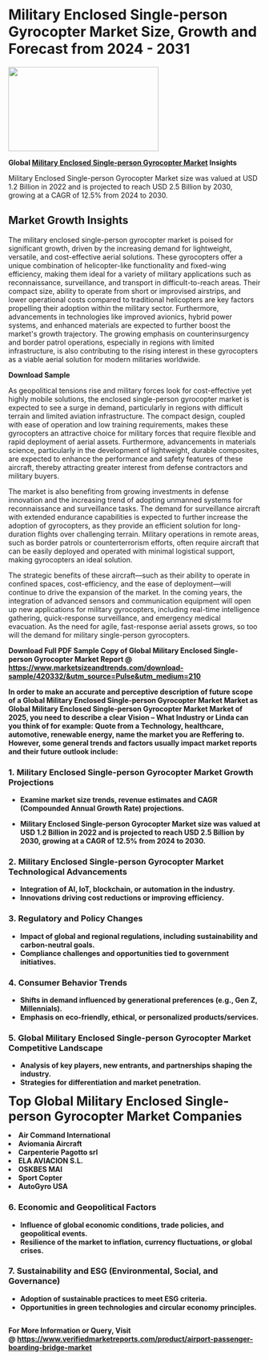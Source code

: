 <H1>Military Enclosed Single-person Gyrocopter Market Size, Growth and Forecast from 2024 - 2031</H1><img class="aligncenter size-medium wp-image-584254" src="https://thirdeyenews.in/wp-content/uploads/2024/09/Global-Market-Research-300x168.jpeg" alt="" width="300" height="168" /><p><strong>Global&nbsp;<a href="https://www.marketsizeandtrends.com/download-sample/420332/&amp;utm_source=Pulse&amp;utm_medium=210">Military Enclosed Single-person Gyrocopter Market</a> Insights</strong></p><p>Military Enclosed Single-person Gyrocopter Market size was valued at USD 1.2 Billion in 2022 and is projected to reach USD 2.5 Billion by 2030, growing at a CAGR of 12.5% from 2024 to 2030.</p><p><h2>Market Growth Insights</h2><p>The military enclosed single-person gyrocopter market is poised for significant growth, driven by the increasing demand for lightweight, versatile, and cost-effective aerial solutions. These gyrocopters offer a unique combination of helicopter-like functionality and fixed-wing efficiency, making them ideal for a variety of military applications such as reconnaissance, surveillance, and transport in difficult-to-reach areas. Their compact size, ability to operate from short or improvised airstrips, and lower operational costs compared to traditional helicopters are key factors propelling their adoption within the military sector. Furthermore, advancements in technologies like improved avionics, hybrid power systems, and enhanced materials are expected to further boost the market's growth trajectory. The growing emphasis on counterinsurgency and border patrol operations, especially in regions with limited infrastructure, is also contributing to the rising interest in these gyrocopters as a viable aerial solution for modern militaries worldwide.</p><p><strong>Download Sample</strong></p><p>As geopolitical tensions rise and military forces look for cost-effective yet highly mobile solutions, the enclosed single-person gyrocopter market is expected to see a surge in demand, particularly in regions with difficult terrain and limited aviation infrastructure. The compact design, coupled with ease of operation and low training requirements, makes these gyrocopters an attractive choice for military forces that require flexible and rapid deployment of aerial assets. Furthermore, advancements in materials science, particularly in the development of lightweight, durable composites, are expected to enhance the performance and safety features of these aircraft, thereby attracting greater interest from defense contractors and military buyers.</p><p>The market is also benefiting from growing investments in defense innovation and the increasing trend of adopting unmanned systems for reconnaissance and surveillance tasks. The demand for surveillance aircraft with extended endurance capabilities is expected to further increase the adoption of gyrocopters, as they provide an efficient solution for long-duration flights over challenging terrain. Military operations in remote areas, such as border patrols or counterterrorism efforts, often require aircraft that can be easily deployed and operated with minimal logistical support, making gyrocopters an ideal solution.</p><p>The strategic benefits of these aircraft—such as their ability to operate in confined spaces, cost-efficiency, and the ease of deployment—will continue to drive the expansion of the market. In the coming years, the integration of advanced sensors and communication equipment will open up new applications for military gyrocopters, including real-time intelligence gathering, quick-response surveillance, and emergency medical evacuation. As the need for agile, fast-response aerial assets grows, so too will the demand for military single-person gyrocopters.</p><p><strong></p><p><span class=""><strong>Download Full PDF Sample Copy of Global Military Enclosed Single-person Gyrocopter Market Report</strong> @ <a href="https://www.marketsizeandtrends.com/download-sample/420332/&amp;utm_source=Pulse&amp;utm_medium=210" target="_blank">https://www.marketsizeandtrends.com/download-sample/420332/&amp;utm_source=Pulse&amp;utm_medium=210</a></span></p><p>In order to make an accurate and perceptive description of future scope of a Global&nbsp;Military Enclosed Single-person Gyrocopter Market Market as Global&nbsp;Military Enclosed Single-person Gyrocopter Market Market of 2025, you need to describe a clear Vision &ndash; What Industry or Linda can you think of for example: Quote from a Technology, healthcare, automotive, renewable energy, name the market you are Reffering to. However, some general trends and factors usually impact market reports and their future outlook include:</p><h3>1.&nbsp;<strong>Military Enclosed Single-person Gyrocopter Market Growth Projections</strong></h3><ul><li>Examine market size trends, revenue estimates and CAGR (Compounded Annual Growth Rate) projections.</li><li><p>Military Enclosed Single-person Gyrocopter Market size was valued at USD 1.2 Billion in 2022 and is projected to reach USD 2.5 Billion by 2030, growing at a CAGR of 12.5% from 2024 to 2030.</p></li></ul><h3>2.&nbsp;<strong>Military Enclosed Single-person Gyrocopter Market Technological Advancements</strong></h3><ul><li>Integration of AI, IoT, blockchain, or automation in the industry.</li><li>Innovations driving cost reductions or improving efficiency.</li></ul><h3>3.&nbsp;<strong>Regulatory and Policy Changes</strong></h3><ul><li>Impact of global and regional regulations, including sustainability and carbon-neutral goals.</li><li>Compliance challenges and opportunities tied to government initiatives.</li></ul><h3>4.&nbsp;<strong>Consumer Behavior Trends</strong></h3><ul><li>Shifts in demand influenced by generational preferences (e.g., Gen Z, Millennials).</li><li>Emphasis on eco-friendly, ethical, or personalized products/services.</li></ul><h3>5.&nbsp;<strong>Global Military Enclosed Single-person Gyrocopter Market Competitive Landscape</strong></h3><ul><li>Analysis of key players, new entrants, and partnerships shaping the industry.</li><li>Strategies for differentiation and market penetration.</li></ul><p data-pm-slice="1 1 []"><span style="color: inherit; font-family: inherit; font-size: 25px;">Top Global Military Enclosed Single-person Gyrocopter Market Companies</span></p><div class="" data-test-id=""><p><li>Air Command International</li><li> Aviomania Aircraft</li><li> Carpenterie Pagotto srl</li><li> ELA AVIACION S.L.</li><li> OSKBES MAI</li><li> Sport Copter</li><li> AutoGyro USA</li></p></div><h3>6.&nbsp;<strong>Economic and Geopolitical Factors</strong></h3><ul><li>Influence of global economic conditions, trade policies, and geopolitical events.</li><li>Resilience of the market to inflation, currency fluctuations, or global crises.</li></ul><h3>7.&nbsp;<strong>Sustainability and ESG (Environmental, Social, and Governance)</strong></h3><ul><li>Adoption of sustainable practices to meet ESG criteria.</li><li>Opportunities in green technologies and circular economy principles.</li></ul><h2><strong style="font-size: 14px;">For More Information or Query, Visit @&nbsp;</strong><a style="background-color: #ffffff; font-size: 14px;" href="https://www.marketsizeandtrends.com/report/military-enclosed-single-person-gyrocopter-market/" target="_blank">https://www.verifiedmarketreports.com/product/airport-passenger-boarding-bridge-market</a></h2>
